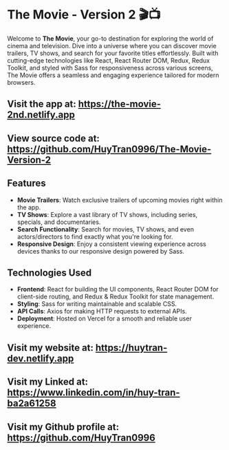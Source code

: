 # The Movie - Version 2 🎬📺

Welcome to **The Movie**, your go-to destination for exploring the world of cinema and television. Dive into a universe where you can discover movie trailers, TV shows, and search for your favorite titles effortlessly. Built with cutting-edge technologies like React, React Router DOM, Redux, Redux Toolkit, and styled with Sass for responsiveness across various screens, The Movie offers a seamless and engaging experience tailored for modern browsers.

## Visit the app at: https://the-movie-2nd.netlify.app

## View source code at: https://github.com/HuyTran0996/The-Movie-Version-2

## Features

- **Movie Trailers**: Watch exclusive trailers of upcoming movies right within the app.
- **TV Shows**: Explore a vast library of TV shows, including series, specials, and documentaries.
- **Search Functionality**: Search for movies, TV shows, and even actors/directors to find exactly what you're looking for.
- **Responsive Design**: Enjoy a consistent viewing experience across devices thanks to our responsive design powered by Sass.

## Technologies Used

- **Frontend**: React for building the UI components, React Router DOM for client-side routing, and Redux & Redux Toolkit for state management.
- **Styling**: Sass for writing maintainable and scalable CSS.
- **API Calls**: Axios for making HTTP requests to external APIs.
- **Deployment**: Hosted on Vercel for a smooth and reliable user experience.

## Visit my website at: https://huytran-dev.netlify.app

## Visit my Linked at: https://www.linkedin.com/in/huy-tran-ba2a61258

## Visit my Github profile at: https://github.com/HuyTran0996
